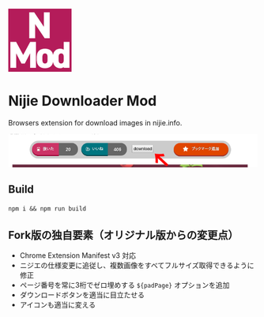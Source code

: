 ![icon](/public/icon.png)

# Nijie Downloader Mod

Browsers extension for download images in nijie.info.

![screenshot](/screenshot.png)

## Build

`npm i && npm run build`

## Fork版の独自要素（オリジナル版からの変更点）
- Chrome Extension Manifest v3 対応
- ニジエの仕様変更に追従し、複数画像をすべてフルサイズ取得できるように修正
- ページ番号を常に3桁でゼロ埋めする `${padPage}` オプションを追加
- ダウンロードボタンを適当に目立たせる
- アイコンも適当に変える
